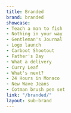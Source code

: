 ```yaml
---
title: Branded
brand: branded
showcase:
- Teach a man to fish
- Nothing in your way
- Gentleman's Journal
- Logo launch
- Carboot Shootout
- Father's Day
- What a delivery
- Curry Leaf
- What's next?
- 24 Hours in Monaco
- New Wave Jeans
- Cotman brush pen set
link: "/branded/"
layout: sub-brand
---
```


